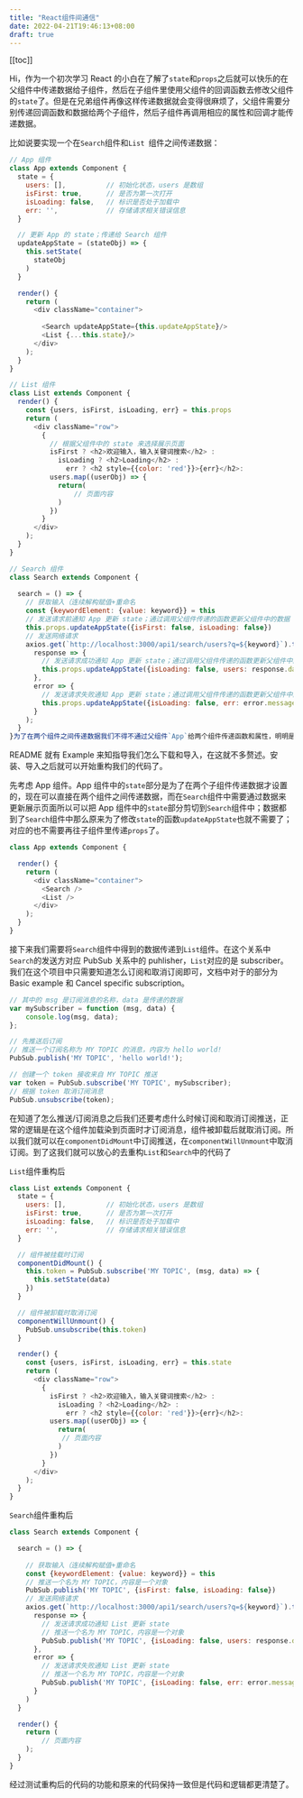 ```yaml
---
title: "React组件间通信"
date: 2022-04-21T19:46:13+08:00
draft: true
---
```


[[toc]]



Hi，作为一个初次学习 React 的小白在了解了`state`和`props`之后就可以快乐的在父组件中传递数据给子组件，然后在子组件里使用父组件的回调函数去修改父组件的`state`了。但是在兄弟组件再像这样传递数据就会变得很麻烦了，父组件需要分别传递回调函数和数据给两个子组件，然后子组件再调用相应的属性和回调才能传递数据。

比如说要实现一个在`Search`组件和`List `组件之间传递数据：

```javascript
// App 组件
class App extends Component {
  state = {
    users: [], 			// 初始化状态，users 是数组
    isFirst: true, 		// 是否为第一次打开
    isLoading: false, 	// 标识是否处于加载中
    err: '', 			// 存储请求相关错误信息
  }

  // 更新 App 的 state；传递给 Search 组件
  updateAppState = (stateObj) => {
    this.setState(
      stateObj
    )
  }

  render() {
    return (
      <div className="container">
        
        <Search updateAppState={this.updateAppState}/>
        <List {...this.state}/>
      </div>
    );
  }
}

// List 组件
class List extends Component {
  render() {
    const {users, isFirst, isLoading, err} = this.props
    return (
      <div className="row">
        {
          // 根据父组件中的 state 来选择展示页面
          isFirst ? <h2>欢迎输入，输入关键词搜索</h2> :
            isLoading ? <h2>Loading</h2> :
              err ? <h2 style={{color: 'red'}}>{err}</h2>:
          users.map((userObj) => {
            return(
               	// 页面内容
            )
          })
        }
      </div>
    );
  }
}

// Search 组件
class Search extends Component {
 
  search = () => {
    // 获取输入（连续解构赋值+重命名
    const {keywordElement: {value: keyword}} = this
    // 发送请求前通知 App 更新 state；通过调用父组件传递的函数更新父组件中的数据
    this.props.updateAppState({isFirst: false, isLoading: false})
    // 发送网络请求
    axios.get(`http://localhost:3000/api1/search/users?q=${keyword}`).then(
      response => {
        // 发送请求成功通知 App 更新 state；通过调用父组件传递的函数更新父组件中的数据
        this.props.updateAppState({isLoading: false, users: response.data.items})
      },
      error => {
        // 发送请求失败通知 App 更新 state；通过调用父组件传递的函数更新父组件中的数据
        this.props.updateAppState({isLoading: false, err: error.message})
      }
    );
  }
}为了在两个组件之间传递数据我们不得不通过父组件`App`给两个组件传递函数和属性，明明是两个兄弟组件传递起数据来别别扭扭的感觉是有仇一样的组件之间的交流全靠父组件。这样在组件之间传递数据的方式决不是一个好的选择，于是乎就有了**消息订阅与发布机制**，[PubSub.js](https://github.com/mroderick/PubSubJS) 就是这样的一个工具库。
```

README 就有 Example 来知指导我们怎么下载和导入，在这就不多赘述。安装、导入之后就可以开始重构我们的代码了。

先考虑 App 组件。App 组件中的`state`部分是为了在两个子组件传递数据才设置的，现在可以直接在两个组件之间传递数据，而在`Search`组件中需要通过数据来更新展示页面所以可以把 App 组件中的`state`部分剪切到`Search`组件中；数据都到了`Search`组件中那么原来为了修改`state`的函数`updateAppState`也就不需要了；对应的也不需要再往子组件里传递`props`了。

```javascript
class App extends Component {

  render() {
    return (
      <div className="container">
        <Search />
        <List />
      </div>
    );
  }
}
```

接下来我们需要将`Search`组件中得到的数据传递到`List`组件。在这个关系中`Search`的发送方对应 PubSub 关系中的 puhlisher，`List`对应的是 subscriber。我们在这个项目中只需要知道怎么订阅和取消订阅即可，文档中对于的部分为 Basic example 和 Cancel specific subscription。

```javascript
// 其中的 msg 是订阅消息的名称，data 是传递的数据
var mySubscriber = function (msg, data) {
    console.log(msg, data);
};

// 先推送后订阅
// 推送一个订阅名称为 MY TOPIC 的消息，内容为 hello world!
PubSub.publish('MY TOPIC', 'hello world!');

// 创建一个 token 接收来自 MY TOPIC 推送
var token = PubSub.subscribe('MY TOPIC', mySubscriber);
// 根据 token 取消订阅消息
PubSub.unsubscribe(token);
```

在知道了怎么推送/订阅消息之后我们还要考虑什么时候订阅和取消订阅推送，正常的逻辑是在这个组件加载染到页面时才订阅消息，组件被卸载后就取消订阅。所以我们就可以在`componentDidMount`中订阅推送，在`componentWillUnmount`中取消订阅。到了这我们就可以放心的去重构`List`和`Search`中的代码了

`List`组件重构后

```javascript
class List extends Component {
  state = {
    users: [], 			// 初始化状态，users 是数组
    isFirst: true, 		// 是否为第一次打开
    isLoading: false, 	// 标识是否处于加载中
    err: '', 			// 存储请求相关错误信息
  }

  // 组件被挂载时订阅 
  componentDidMount() {
    this.token = PubSub.subscribe('MY TOPIC', (msg, data) => {
      this.setState(data)
    })
  }

  // 组件被卸载时取消订阅
  componentWillUnmount() {
    PubSub.unsubscribe(this.token)
  }

  render() {
    const {users, isFirst, isLoading, err} = this.state
    return (
      <div className="row">
        {
          isFirst ? <h2>欢迎输入，输入关键词搜索</h2> :
            isLoading ? <h2>Loading</h2> :
              err ? <h2 style={{color: 'red'}}>{err}</h2>:
          users.map((userObj) => {
            return(
             // 页面内容
            )
          })
        }
      </div>
    );
  }
}
```

`Search`组件重构后

```javascript
class Search extends Component {

  search = () => {
    
    // 获取输入（连续解构赋值+重命名
    const {keywordElement: {value: keyword}} = this
    // 推送一个名为 MY TOPIC，内容是一个对象
    PubSub.publish('MY TOPIC', {isFirst: false, isLoading: false})
    // 发送网络请求
    axios.get(`http://localhost:3000/api1/search/users?q=${keyword}`).then(
      response => {
        // 发送请求成功通知 List 更新 state
        // 推送一个名为 MY TOPIC，内容是一个对象
        PubSub.publish('MY TOPIC', {isLoading: false, users: response.data.items})
      },
      error => {
        // 发送请求失败通知 List 更新 state
        // 推送一个名为 MY TOPIC，内容是一个对象
        PubSub.publish('MY TOPIC', {isLoading: false, err: error.message})
      }
    )
  }

  render() {
    return (
        // 页面内容
    );
  }
}
```

经过测试重构后的代码的功能和原来的代码保持一致但是代码和逻辑都更清楚了。
